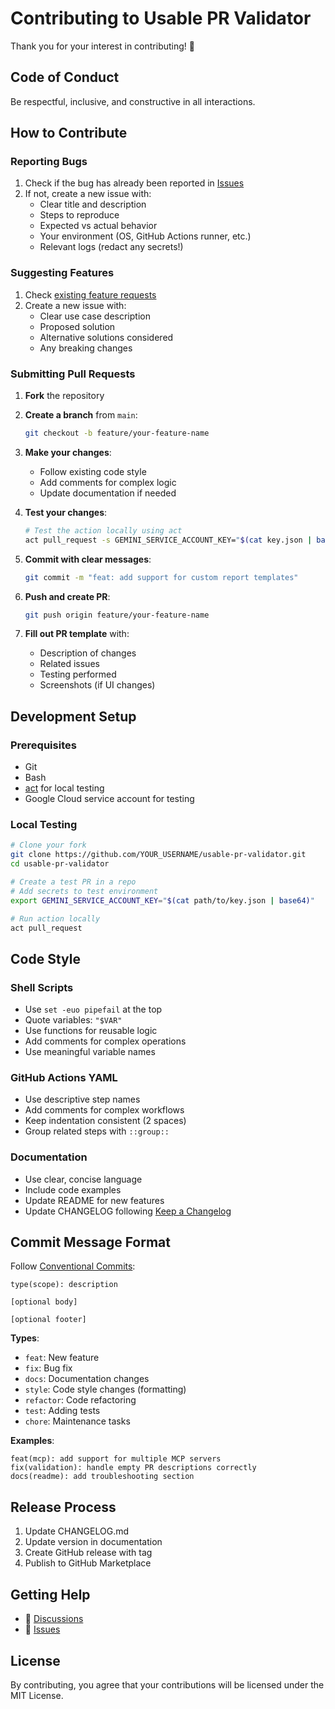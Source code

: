 # Contributing to Usable PR Validator

Thank you for your interest in contributing! 🎉

## Code of Conduct

Be respectful, inclusive, and constructive in all interactions.

## How to Contribute

### Reporting Bugs

1. Check if the bug has already been reported in [Issues](https://github.com/flowcore/usable-pr-validator/issues)
2. If not, create a new issue with:
   - Clear title and description
   - Steps to reproduce
   - Expected vs actual behavior
   - Your environment (OS, GitHub Actions runner, etc.)
   - Relevant logs (redact any secrets!)

### Suggesting Features

1. Check [existing feature requests](https://github.com/flowcore/usable-pr-validator/issues?q=is%3Aissue+is%3Aopen+label%3Aenhancement)
2. Create a new issue with:
   - Clear use case description
   - Proposed solution
   - Alternative solutions considered
   - Any breaking changes

### Submitting Pull Requests

1. **Fork** the repository
2. **Create a branch** from `main`:
   ```bash
   git checkout -b feature/your-feature-name
   ```

3. **Make your changes**:
   - Follow existing code style
   - Add comments for complex logic
   - Update documentation if needed

4. **Test your changes**:
   ```bash
   # Test the action locally using act
   act pull_request -s GEMINI_SERVICE_ACCOUNT_KEY="$(cat key.json | base64)"
   ```

5. **Commit with clear messages**:
   ```bash
   git commit -m "feat: add support for custom report templates"
   ```

6. **Push and create PR**:
   ```bash
   git push origin feature/your-feature-name
   ```

7. **Fill out PR template** with:
   - Description of changes
   - Related issues
   - Testing performed
   - Screenshots (if UI changes)

## Development Setup

### Prerequisites

- Git
- Bash
- [act](https://github.com/nektos/act) for local testing
- Google Cloud service account for testing

### Local Testing

```bash
# Clone your fork
git clone https://github.com/YOUR_USERNAME/usable-pr-validator.git
cd usable-pr-validator

# Create a test PR in a repo
# Add secrets to test environment
export GEMINI_SERVICE_ACCOUNT_KEY="$(cat path/to/key.json | base64)"

# Run action locally
act pull_request
```

## Code Style

### Shell Scripts

- Use `set -euo pipefail` at the top
- Quote variables: `"$VAR"`
- Use functions for reusable logic
- Add comments for complex operations
- Use meaningful variable names

### GitHub Actions YAML

- Use descriptive step names
- Add comments for complex workflows
- Keep indentation consistent (2 spaces)
- Group related steps with `::group::`

### Documentation

- Use clear, concise language
- Include code examples
- Update README for new features
- Update CHANGELOG following [Keep a Changelog](https://keepachangelog.com/)

## Commit Message Format

Follow [Conventional Commits](https://www.conventionalcommits.org/):

```
type(scope): description

[optional body]

[optional footer]
```

**Types**:
- `feat`: New feature
- `fix`: Bug fix
- `docs`: Documentation changes
- `style`: Code style changes (formatting)
- `refactor`: Code refactoring
- `test`: Adding tests
- `chore`: Maintenance tasks

**Examples**:
```
feat(mcp): add support for multiple MCP servers
fix(validation): handle empty PR descriptions correctly
docs(readme): add troubleshooting section
```

## Release Process

1. Update CHANGELOG.md
2. Update version in documentation
3. Create GitHub release with tag
4. Publish to GitHub Marketplace

## Getting Help

- 💬 [Discussions](https://github.com/flowcore/usable-pr-validator/discussions)
- 🐛 [Issues](https://github.com/flowcore/usable-pr-validator/issues)

## License

By contributing, you agree that your contributions will be licensed under the MIT License.

